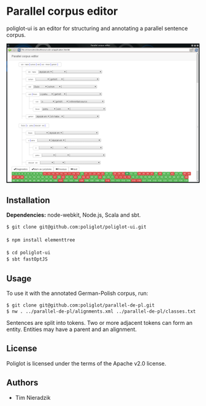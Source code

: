 # Parallel corpus editor
poliglot-ui is an editor for structuring and annotating a parallel sentence corpus.

![](docs/screenshot.png)

## Installation
**Dependencies:** node-webkit, Node.js, Scala and sbt.

```bash
$ git clone git@github.com:poliglot/poliglot-ui.git

$ npm install elementtree

$ cd poliglot-ui
$ sbt fastOptJS
```

## Usage
To use it with the annotated German-Polish corpus, run:

```
$ git clone git@github.com:poliglot/parallel-de-pl.git
$ nw . ../parallel-de-pl/alignments.xml ../parallel-de-pl/classes.txt
```

Sentences are split into tokens. Two or more adjacent tokens can form an entity. Entities may have a parent and an alignment.

## License
Poliglot is licensed under the terms of the Apache v2.0 license.

## Authors
- Tim Nieradzik
